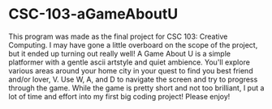 # CSC-103-aGameAboutU
This program was made as the final project for CSC 103: Creative Computing.
I may have gone a little overboard on the scope of the project, but it ended up turning out really well!
A Game About U is a simple platformer with a gentle ascii artstyle and quiet ambience.
You'll explore various areas around your home city in your quest to find you best friend and/or lover, V.
Use W, A, and D to navigate the screen and try to progress through the game.
While the game is pretty short and not too brilliant, I put a lot of time and effort into my first big coding project!
Please enjoy!

